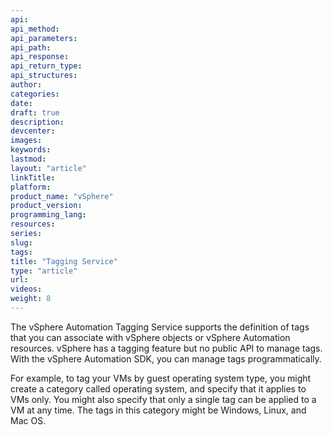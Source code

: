 ```yaml
---
api:
api_method:
api_parameters:
api_path:
api_response:
api_return_type:
api_structures:
author:
categories:
date:
draft: true
description:
devcenter:
images:
keywords:
lastmod:
layout: "article"
linkTitle:
platform:
product_name: "vSphere"
product_version:
programming_lang:
resources:
series:
slug:
tags:
title: "Tagging Service"
type: "article"
url:
videos:
weight: 8
---
```

The vSphere Automation Tagging Service supports the definition of tags that you can associate with vSphere objects or vSphere Automation resources. vSphere has a tagging feature but no public API to manage tags. With the vSphere Automation SDK, you can manage tags programmatically.

For example, to tag your VMs by guest operating system type, you might create a category called operating system, and specify that it applies to VMs only. You might also specify that only a single tag can be applied to a VM at any time. The tags in this category might be Windows, Linux, and Mac OS.
